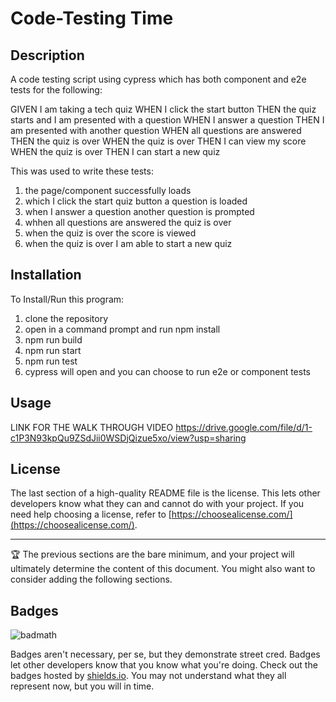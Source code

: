 # Code-Testing Time

## Description

A code testing script using cypress which has both component and e2e tests for the following:

GIVEN I am taking a tech quiz
WHEN I click the start button
THEN the quiz starts and I am presented with a question
WHEN I answer a question
THEN I am presented with another question
WHEN all questions are answered
THEN the quiz is over
WHEN the quiz is over
THEN I can view my score
WHEN the quiz is over
THEN I can start a new quiz

This was used to write these tests:

1) the page/component successfully loads
2) which I click the start quiz button a question is loaded
3) when I answer a question another question is prompted
4) whhen all questions are answered the quiz is over
5) when the quiz is over the score is viewed
6) when the quiz is over I am able to start a new quiz


## Installation

To Install/Run this program:

1) clone the repository
2) open in a command prompt and run npm install
3) npm run build
4) npm run start
5) npm run test
6) cypress will open and you can choose to run e2e or component tests

## Usage

LINK FOR THE WALK THROUGH VIDEO
https://drive.google.com/file/d/1-c1P3N93kpQu9ZSdJii0WSDjQizue5xo/view?usp=sharing

## License

The last section of a high-quality README file is the license. This lets other developers know what they can and cannot do with your project. If you need help choosing a license, refer to [https://choosealicense.com/](https://choosealicense.com/).

---

🏆 The previous sections are the bare minimum, and your project will ultimately determine the content of this document. You might also want to consider adding the following sections.

## Badges

![badmath](https://img.shields.io/github/languages/top/lernantino/badmath)

Badges aren't necessary, per se, but they demonstrate street cred. Badges let other developers know that you know what you're doing. Check out the badges hosted by [shields.io](https://shields.io/). You may not understand what they all represent now, but you will in time.

